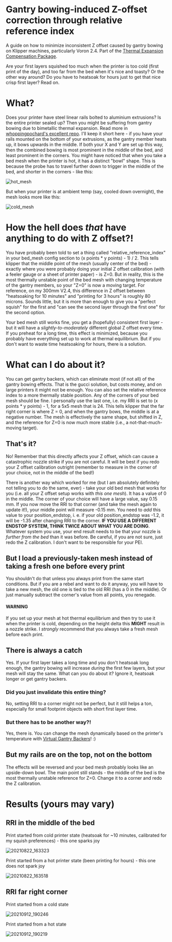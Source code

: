 # Gantry bowing-induced Z-offset correction through relative reference index
A guide on how to minimize inconsistent Z offset caused by gantry bowing on Klipper machines, particularly Voron 2.4. Part of the [Thermal Expansion Compensation Package](https://github.com/Deutherius/TECPac).

Are your first layers squished too much when the printer is too cold (first print of the day), and too far from the bed when it's nice and toasty? Or the other way around? Do you have to heatsoak for hours just to get that nice crisp first layer? Read on.

# What?
Does your printer have steel linear rails bolted to aluminium extrusions? Is the entire printer sealed up? Then you might be suffering from gantry bowing due to bimetallic thermal expansion. Read more in [whoppingpochard's excellent repo](https://github.com/tanaes/whopping_Voron_mods/tree/main/extrusion_backers). I'll keep it short here - if you have your rails mounted on the bottom of your extrusions, as the gantry member heats up, it bows upwards in the middle. If both your X and Y are set up this way, then the combined bowing is most prominent in the middle of the bed, and least prominent in the corners.
You might have noticed that when you take a bed mesh when the printer is hot, it has a distinct "bowl" shape. This is because the probe has to travel further down to trigger in the middle of the bed, and shorter in the corners - like this:

![hot_mesh](https://user-images.githubusercontent.com/61467766/132994563-c2806d2c-62d9-4998-b55d-57e2504ad0ca.JPG)

But when your printer is at ambient temp (say, cooled down overnight), the mesh looks more like this:

![cold_mesh](https://user-images.githubusercontent.com/61467766/132994585-c49b21d7-e49f-4aef-88dd-979ca8468449.JPG)

# How the hell does *that* have anything to do with Z offset?!

You have probably been told to set a thing called "relative\_reference\_index" in your bed_mesh config section to (x points * y points) - 1) / 2. This tells klipper that the middle point of the mesh (usually center of the bed) - exactly where you were probably doing your initial Z offset calibration (with a feeler gauge or a sheet of printer paper) - is Z=0. But in reality, this is the most thermally unstable point of the bed mesh with changing temperature of the gantry members, so your "Z=0" is now a moving target. For reference, on my 300mm V2.4, this difference in Z offset between "heatsoaking for 10 minutes" and "printing for 3 hours" is roughly 80 microns. Sounds little, but it is more than enough to give you a "perfect squish" for the first and "can see the second layer through the first one" for the second option.

Your bed mesh still works fine, you get a (hopefully) consistent first layer - but it will have a *slightly-to-moderately* different global Z offset every time. If you preheat for a long time, this effect is minimized, because you probably have everything set up to work at thermal equilibrium. But if you don't want to waste time heatsoaking for hours, there is a solution.

# What can I do about it?
You can get gantry backers, which can eliminate most (if not all) of the gantry bowing effects. That is the gucci solution, but costs money, and on large printers it might not be enough.
You can also set the relative reference index to a more thermally stable position. Any of the corners of your bed mesh should be fine. I personally use the last one, i.e. my RRI is set to (x points * y points) - 1, for a 5x5 mesh that is 24. This tells klipper that the far right corner is where Z = 0, and when the gantry bows, the middle is at a negative number. The mesh is effectively the same shape, but shifted in Z, and the reference for Z=0 is now much more stable (i.e., a not-that-much-moving target).

## That's it?
No! Remember that this directly affects your Z offset, which can cause a catastrophic nozzle strike if you are not careful. It will be best if you redo your Z offset calibration outright (remember to measure in the corner of your choice, not in the middle of the bed!)

There is another way which worked for me (but I am absolutely definitely not telling you to do the same, ever) - take your old bed mesh that works for you (i.e. all your Z offset setup works with *this one mesh*). It has a value of 0 in the middle. The corner of your choice will have a large value, say 0.15 mm. If you now move the RRI to that corner (and take the mesh again to update it!), your middle point will measure -0.15 mm. You need to *add* this value to your position_endstop, i. e. if your old position_endstop was -1.2, it will be -1.35 after changing RRI to the corner. **IF YOU USE A DIFFERENT ENDSTOP SYSTEM, THINK TWICE ABOUT WHAT YOU ARE DOING**. Whatever system you use, your end result needs to be that your nozzle is *further from the bed* than it was before. Be careful, if you are not sure, just redo the Z calibration. I don't want to be responsible for your PEI.

## But I load a previously-taken mesh instead of taking a fresh one before every print

You shouldn't do that unless you always print from the same start conditions. But if you are a rebel and want to do it anyway, you will have to take a new mesh, the old one is tied to the old RRI (has a 0 in the middle). Or just manually subtract the corner's value from all points, you renegade.

#### **WARNING**
If you set up your mesh at hot thermal equilibrium and then try to use it when the printer is cold, depending on the height delta this **MIGHT** result in a nozzle strike. I *strongly* recommend that you always take a fresh mesh before each print.

## There is always a catch

Yes. If your first layer takes a long time and you don't heatsoak long enough, the gantry bowing will increase *during* the first few layers, but your mesh will stay the same. What can you do about it? Ignore it, heatsoak longer or get gantry backers.

### Did you just invalidate this entire thing?

No, setting RRI to a corner might not be perfect, but it still helps a ton, especially for small footprint objects with short first layer time.

### But there has to be another way?!

Yes, there is. You can change the mesh dynamically based on the printer's temperature with [Virtual Gantry Backers](https://github.com/Deutherius/VGB)! :)

## But my rails are on the top, not on the bottom

The effects will be reversed and your bed mesh probably looks like an upside-down bowl. The main point still stands - the middle of the bed is the most thermally unstable reference for Z=0. Change it to a corner and redo the Z calibration.

# Results (yours may vary)

## RRI in the middle of the bed

Print started from cold printer state (heatsoak for ~10 minutes, calibrated for my squish preferences) - this one sparks joy

![20210822_163323](https://user-images.githubusercontent.com/61467766/132995533-47ec8428-063f-4c85-880f-78b2ce3d32a0.jpg)

Print started from a hot printer state (been printing for hours) - this one does not spark joy

![20210822_163518](https://user-images.githubusercontent.com/61467766/132995554-e72db181-300a-4c9b-8352-a351b62a164b.jpg)

## RRI far right corner

Print started from a cold state

![20210912_190246](https://user-images.githubusercontent.com/61467766/132996368-07eb553e-39a6-4a99-a5ae-365a7c92e510.jpg)

Print started from a hot state

![20210912_190219](https://user-images.githubusercontent.com/61467766/132996429-9d7d6c91-46dc-43c0-b77b-b980c4df47b8.jpg)


